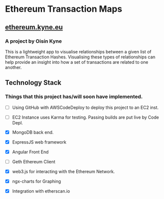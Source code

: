 # Ethereum Transaction Maps
## [ethereum.kyne.eu](http://ethereum.kyne.eu)
### A project by Oisín Kyne
This is a lightweight app to visualise relationships between a given list of Ethereum Transaction Hashes. Visualising these types of relationships can help provide an insight into how a set of transactions are related to one another. 


## Technology Stack
### Things that this project has/will soon have implemented.
- [ ] Using GitHub with AWSCodeDeploy to deploy this project to an EC2 inst.
- [ ] EC2 Instance uses Karma for testing. Passing builds are put live by Code Depl.
- [x] MongoDB back end.
- [x] ExpressJS web framework
- [x] Angular Front End
- [ ] Geth Ethereum Client
- [x] web3.js for interacting with the Ethereum Network.
- [x] ngx-charts for Graphing
- [x] Integration with etherscan.io

 
